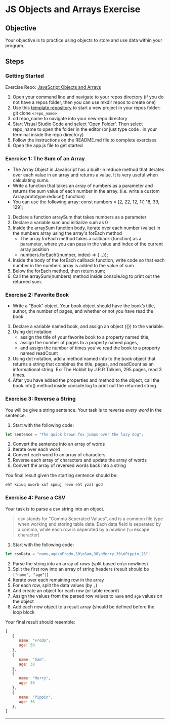 # JS Objects and Arrays Exercise

## Objective

Your objective is to practice using objects to store and use data within your program.

## Steps

### Getting Started

Exercise Repo: [JavaScript Objects and Arrays](https://github.com/Bryantellius/JavaScript_Objects_Arrays)

1. Open your command line and navigate to your repos directory (if you do not have a repos folder, then you can use mkdir repos to create one)
2. Use this [template repository](https://github.com/Bryantellius/JavaScript_Objects_Arrays) to start a new project in your repos folder: git clone `<repo_name>`
3. cd repo_name to navigate into your new repo directory
4. Start Visual Studio Code and select 'Open Folder'. Then select repo_name to open the folder in the editor (or just type code . in your terminal inside the repo directory)
5. Follow the instructions on the README.md file to complete exercises
6. Open the app.js file to get started

### Exercise 1: The Sum of an Array

- The Array Object in JavaScript has a built-in reduce method that iterates over each value in an array and returns a value. It is very useful when calculating sums.
- Write a function that takes an array of numbers as a parameter and returns the sum value of each number in the array. (i.e. write a custom Array.prototype.reduce() function)
- You can use the following array: const numbers = [2, 22, 12, 17, 18, 39, 129];

1. Declare a function arraySum that takes numbers as a parameter
2. Declare a variable sum and initialize sum as 0
3. Inside the arraySum function body, iterate over each number (value) in the numbers array using the array's forEach method
   - The array forEach method takes a callback (function) as a parameter, where you can pass in the value and index of the current array position
   - numbers.forEach((number, index) => {...});
4. Inside the body of the forEach callback function, write code so that each number in the numbers array is added to the value of sum
5. Below the forEach method, then return sum;
6. Call the arraySum(numbers) method inside console.log to print out the returned sum.

### Exercise 2: Favorite Book

- Write a “Book” object. Your book object should have the book’s title, author, the number of pages, and whether or not you have read the book

1. Declare a variable named book, and assign an object ({}) to the variable.
2. Using dot notation:
   - assign the title of your favorite book to a property named title,
   - assign the number of pages to a property named pages,
   - and assign the number of times you've read the book to a property named readCount
3. Using dot notation, add a method named info to the book object that returns a string that combines the title, pages, and readCount as an informational string. Ex: The Hobbit by J.R.R Tolkien, 295 pages, read 3 times.
4. After you have added the properties and method to the object, call the book.info() method inside console.log to print out the returned string.

### Exercise 3: Reverse a String

You will be give a string sentence. Your task is to reverse _every word_ in the sentence. 

1. Start with the following code:

```js
let sentence = "The quick brown fox jumps over the lazy dog";
```

2. Convert the sentence into an array of words
3. Iterate over each word
4. Convert each word to an array of characters
5. Reverse each array of characters and update the array of words
6. Convert the array of reversed words back into a string

You final result given the starting sentence should be:

```txt
ehT kciuq nworb xof spmuj revo eht yzal god
```

### Exercise 4: Parse a CSV

Your task is to parse a csv string into an object.

> _csv_ stands for "Comma Seperated Values", and is a common file type when working and storing table data. Each data field is seperated by a comma, while each row is seperated by a _newline_ (`\n` escape character)

1. Start with the following code:

```js
let csvData = "name,age\nFrodo,50\nSam,38\nMerry,36\nPippin,26";
```

2. Parse the string into an array of rows (split based on`\n` newlines)
3. Split the first row into an array of string headers (result should be `["name", "age"]`)
4. Iterate over each remaining row in the array
5. For each row, split the data values (by `,`)
6. And create an object for each row (or table record)
7. Assign the values from the parsed row values to `name` and `age` values on the object
8. Add each new object to a result array (should be defined before the loop block

Your final result should resemble:

```js
[
   {
      name: "Frodo",
      age: 50
   },
   {
      name: "Sam",
      age: 38
   },
   {
      name: "Merry",
      age: 36
   },
   {
      name: "Pippin",
      age: 36
   },
]
```

---
